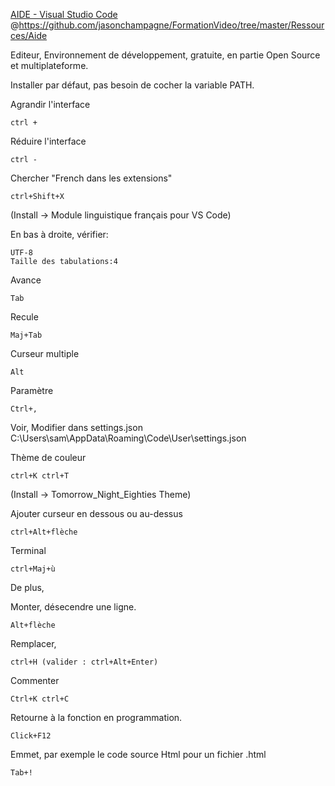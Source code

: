 [AIDE - Visual Studio Code](https://www.youtube.com/watch?v=eQUsUq_2AQU&list=PLrSOXFDHBtfEwFMZ1YIXgUqOFODGyo7tB&index=24)
@https://github.com/jasonchampagne/FormationVideo/tree/master/Ressources/Aide

Editeur, Environnement de développement, gratuite, en partie Open Source et multiplateforme.

Installer par défaut, pas besoin de cocher la variable PATH.

Agrandir l'interface

	ctrl +
	
Réduire l'interface

	ctrl -

Chercher "French dans les extensions"

	ctrl+Shift+X

(Install -> Module linguistique français pour VS Code)

En bas à droite, vérifier:

	UTF-8
	Taille des tabulations:4

Avance

	Tab
	
Recule

	Maj+Tab

Curseur multiple

	Alt

Paramètre

	Ctrl+,
	
Voir,
Modifier dans settings.json
C:\Users\sam\AppData\Roaming\Code\User\settings.json

Thème de couleur

	ctrl+K ctrl+T

(Install -> Tomorrow_Night_Eighties Theme)

Ajouter curseur en dessous ou au-dessus

	ctrl+Alt+flèche

Terminal

	ctrl+Maj+ù

De plus, 

Monter, désecendre une ligne.
	
	Alt+flèche
	
Remplacer,
	
	ctrl+H (valider : ctrl+Alt+Enter)

Commenter

	Ctrl+K ctrl+C
	
Retourne à la fonction en programmation.
	
	Click+F12
	
Emmet, par exemple le code source Html pour un fichier .html

	Tab+!